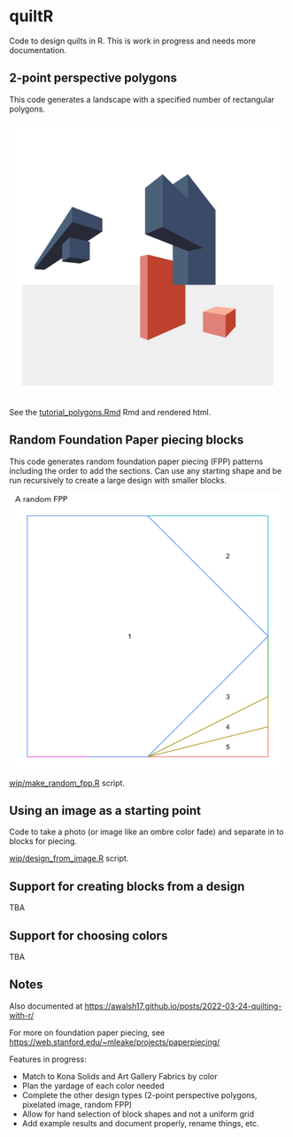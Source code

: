 # quiltR

Code to design quilts in R. This is work in progress and needs more documentation.

## 2-point perspective polygons

This code generates a landscape with a specified number of rectangular polygons.

<img src="./examples/simple_cubes2.png" width="500"/>

See the [tutorial_polygons.Rmd](./how_to_run/tutorial_polygons.Rmd) Rmd and rendered html.

## Random Foundation Paper piecing blocks

This code generates random foundation paper piecing (FPP) patterns
including the order to add the sections. Can use any starting shape
and be run recursively to create a large design with smaller blocks.

<img src="./examples/random_fpp_design.png" width="500"/>

[wip/make_random_fpp.R](./wip/make_random_fpp.R) script.

## Using an image as a starting point

Code to take a photo (or image like an ombre color fade) and separate in to blocks for piecing.

[wip/design_from_image.R](./wip/design_from_image.R) script.

## Support for creating blocks from a design
TBA

## Support for choosing colors
TBA

## Notes

Also documented at <https://awalsh17.github.io/posts/2022-03-24-quilting-with-r/>

For more on foundation paper piecing, see <https://web.stanford.edu/~mleake/projects/paperpiecing/>

Features in progress:

-   Match to Kona Solids and Art Gallery Fabrics by color
-   Plan the yardage of each color needed
-   Complete the other design types (2-point perspective polygons, pixelated image, random FPP)
-   Allow for hand selection of block shapes and not a uniform grid
-   Add example results and document properly, rename things, etc.
